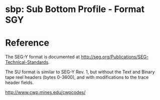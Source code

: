 # sbp: Sub Bottom Profile - Format SGY

# Reference
The SEG-Y format is documented at http://seg.org/Publications/SEG-Technical-Standards.

The SU format is similar to SEG-Y Rev. 1, but without the Text and Binary tape reel headers (bytes 0-3600), and with modifications to the trace header fields.

http://www.cwp.mines.edu/cwpcodes/
